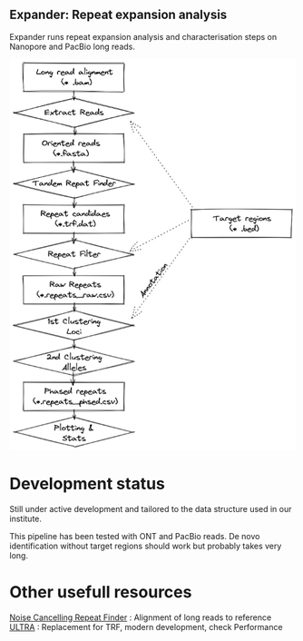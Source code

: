 Expander: Repeat expansion analysis
------------------------------------

Expander runs repeat expansion analysis and characterisation steps on Nanopore and PacBio long reads.

![Flowchart](doc/flowchart.png)


# Development status

Still under active development and tailored to the data structure used in our institute. 

This pipeline has been tested with ONT and PacBio reads. De novo identification without target regions should work but probably takes very long.


# Other usefull resources

[Noise Cancelling Repeat Finder](https://github.com/makovalab-psu/NoiseCancellingRepeatFinder) : Alignment of long reads to reference
[ULTRA](https://github.com/TravisWheelerLab/ULTRA) : Replacement for TRF, modern development, check Performance
